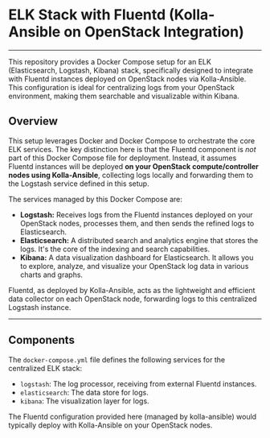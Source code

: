 # ELK Stack with Fluentd (Kolla-Ansible on OpenStack Integration)

---

This repository provides a Docker Compose setup for an ELK (Elasticsearch, Logstash, Kibana) stack, specifically designed to integrate with Fluentd instances deployed on OpenStack nodes via Kolla-Ansible. This configuration is ideal for centralizing logs from your OpenStack environment, making them searchable and visualizable within Kibana.


## Overview

This setup leverages Docker and Docker Compose to orchestrate the core ELK services. The key distinction here is that the Fluentd component is *not* part of this Docker Compose file for deployment. Instead, it assumes Fluentd instances will be deployed **on your OpenStack compute/controller nodes using Kolla-Ansible**, collecting logs locally and forwarding them to the Logstash service defined in this setup.

The services managed by this Docker Compose are:

* **Logstash:** Receives logs from the Fluentd instances deployed on your OpenStack nodes, processes them, and then sends the refined logs to Elasticsearch.
* **Elasticsearch:** A distributed search and analytics engine that stores the logs. It's the core of the indexing and search capabilities.
* **Kibana:** A data visualization dashboard for Elasticsearch. It allows you to explore, analyze, and visualize your OpenStack log data in various charts and graphs.

Fluentd, as deployed by Kolla-Ansible, acts as the lightweight and efficient data collector on each OpenStack node, forwarding logs to this centralized Logstash instance.

---

## Components

The `docker-compose.yml` file defines the following services for the centralized ELK stack:

* `logstash`: The log processor, receiving from external Fluentd instances.
* `elasticsearch`: The data store for logs.
* `kibana`: The visualization layer for logs.

The Fluentd configuration provided here (managed by kolla-ansible) would typically deploy with Kolla-Ansible on your OpenStack nodes.


